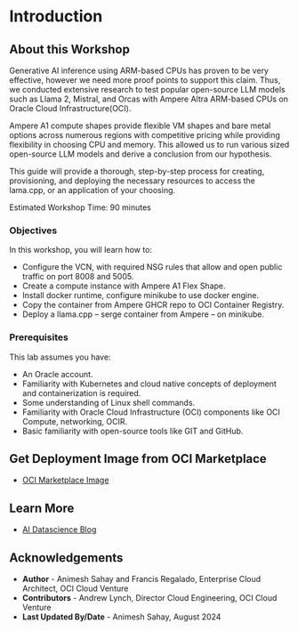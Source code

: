 # Introduction

## About this Workshop

Generative AI inference using ARM-based CPUs has proven to be very effective, however we need more proof points to support this claim. Thus, we conducted extensive research to test popular open-source LLM models such as Llama 2, Mistral, and Orcas with Ampere Altra ARM-based CPUs on Oracle Cloud Infrastructure(OCI). 

Ampere A1 compute shapes provide flexible VM shapes and bare metal options across numerous regions with competitive pricing while providing flexibility in choosing CPU and memory. This allowed us to run various sized open-source LLM models and derive a conclusion from our hypothesis.

This guide will provide a thorough, step-by-step process for creating, provisioning, and deploying the necessary resources to access the lama.cpp, or an application of your choosing. 

Estimated Workshop Time: 90 minutes

### Objectives

In this workshop, you will learn how to:
* Configure the VCN, with required NSG rules that allow and open public traffic on port 8008 and 5005.
* Create a compute instance with Ampere A1 Flex Shape.
* Install docker runtime, configure minikube to use docker engine.
* Copy the container from Ampere GHCR repo to OCI Container Registry.
* Deploy a llama.cpp – serge container from Ampere – on minikube. 

### Prerequisites

This lab assumes you have:
* An Oracle account.
* Familiarity with Kubernetes and cloud native concepts of deployment and containerization is required.
* Some understanding of Linux shell commands.
* Familiarity with Oracle Cloud Infrastructure (OCI) components like OCI Compute, networking, OCIR.
* Basic familiarity with open-source tools like GIT and GitHub.

## Get Deployment Image from OCI Marketplace
- [OCI Marketplace Image](https://cloudmarketplace.oracle.com/marketplace/en_US/listing/169283589)

## Learn More

* [AI Datascience Blog](https://blogs.oracle.com/ai-and-datascience/post/democratizing-generative-ai-with-cpu-based-inference)


## Acknowledgements
* **Author** - Animesh Sahay and Francis Regalado, Enterprise Cloud Architect, OCI Cloud Venture
* **Contributors** - Andrew Lynch, Director Cloud Engineering, OCI Cloud Venture
* **Last Updated By/Date** - Animesh Sahay, August 2024
